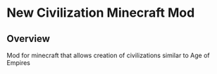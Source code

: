 # New Civilization Minecraft Mod

## Overview

Mod for minecraft that allows creation of civilizations similar to Age of Empires
